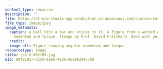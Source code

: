 ```yaml
---
content_type: resource
description: ''
file: https://ol-ocw-studio-app-production.s3.amazonaws.com/courses/res-8-002-a-wikitextbook-for-introductory-mechanics-fall-2009/80f81927d2cdea9b41da66e9b29453bd_res-8-002f09.jpg
file_type: image/jpeg
image_metadata:
  caption: A ball hits a bar and sticks to it. A figure from a worked example on angular
    momentum and torque. (Image by Prof. David Pritchard. Used with permission.)
  credit: ''
  image-alt: Figure showing angular momentum and torque
resourcetype: Image
title: res-8-002f09.jpg
uid: 80f81927-d2cd-ea9b-41da-66e9b29453bd
---
```

